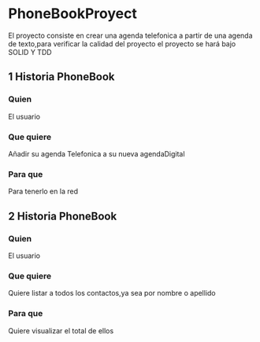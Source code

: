 # PhoneBookProyect

El proyecto consiste en crear una agenda telefonica a partir de una agenda de texto,para verificar la calidad del proyecto el proyecto se hará bajo SOLID Y TDD

## 1 Historia PhoneBook

### Quien
El usuario

### Que quiere
Añadir su agenda Telefonica a su nueva agendaDigital

### Para que
Para tenerlo en la red

## 2 Historia PhoneBook

### Quien
El usuario

### Que quiere
Quiere listar a todos los contactos,ya sea por nombre o apellido

### Para que
Quiere visualizar el total de ellos
